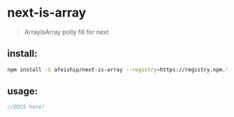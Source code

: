 # next-is-array
> ArrayIsArray polly fill for next

## install:
```bash
npm install -S afeiship/next-is-array --registry=https://registry.npm.taobao.org
```

## usage:
```js
//DOCS here!
```
